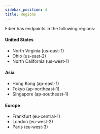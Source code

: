 ```yaml
---
sidebar_position: 4
title: Regions
---
```

Fiber has endpoints in the following regions:
#### United States
* North Virginia (us-east-1)
* Ohio (us-east-2)
* North California (us-west-1)

#### Asia
* Hong Kong (ap-east-1)
* Tokyo (ap-northeast-1)
* Singapore (ap-southeast-1)

#### Europe
* Frankfurt (eu-central-1)
* London (eu-west-2)
* Paris (eu-west-3)
